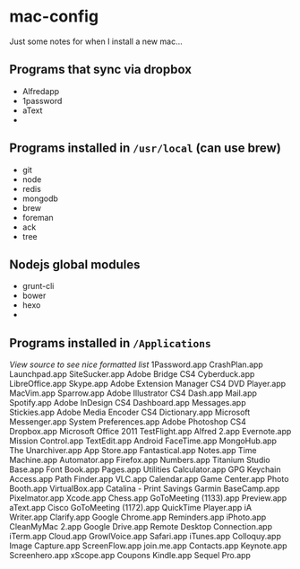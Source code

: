 mac-config
==========

Just some notes for when I install a new mac... 


## Programs that sync via dropbox  
* Alfredapp
* 1password
* aText
* 

## Programs installed in `/usr/local` (can use brew)
* git
* node
* redis
* mongodb
* brew
* foreman
* ack
* tree

## Nodejs global modules
* grunt-cli
* bower
* hexo
* 

## Programs installed in `/Applications`  
_View source to see nice formatted list_
1Password.app                 CrashPlan.app                 Launchpad.app                 SiteSucker.app
Adobe Bridge CS4              Cyberduck.app                 LibreOffice.app               Skype.app
Adobe Extension Manager CS4   DVD Player.app                MacVim.app                    Sparrow.app
Adobe Illustrator CS4         Dash.app                      Mail.app                      Spotify.app
Adobe InDesign CS4            Dashboard.app                 Messages.app                  Stickies.app
Adobe Media Encoder CS4       Dictionary.app                Microsoft Messenger.app       System Preferences.app
Adobe Photoshop CS4           Dropbox.app                   Microsoft Office 2011         TestFlight.app
Alfred 2.app                  Evernote.app                  Mission Control.app           TextEdit.app
Android                       FaceTime.app                  MongoHub.app                  The Unarchiver.app
App Store.app                 Fantastical.app               Notes.app                     Time Machine.app
Automator.app                 Firefox.app                   Numbers.app                   Titanium Studio
Base.app                      Font Book.app                 Pages.app                     Utilities
Calculator.app                GPG Keychain Access.app       Path Finder.app               VLC.app
Calendar.app                  Game Center.app               Photo Booth.app               VirtualBox.app
Catalina - Print Savings      Garmin BaseCamp.app           Pixelmator.app                Xcode.app
Chess.app                     GoToMeeting (1133).app        Preview.app                   aText.app
Cisco                         GoToMeeting (1172).app        QuickTime Player.app          iA Writer.app
Clarify.app                   Google Chrome.app             Reminders.app                 iPhoto.app
CleanMyMac 2.app              Google Drive.app              Remote Desktop Connection.app iTerm.app
Cloud.app                     GrowlVoice.app                Safari.app                    iTunes.app
Colloquy.app                  Image Capture.app             ScreenFlow.app                join.me.app
Contacts.app                  Keynote.app                   Screenhero.app                xScope.app
Coupons                       Kindle.app                    Sequel Pro.app
